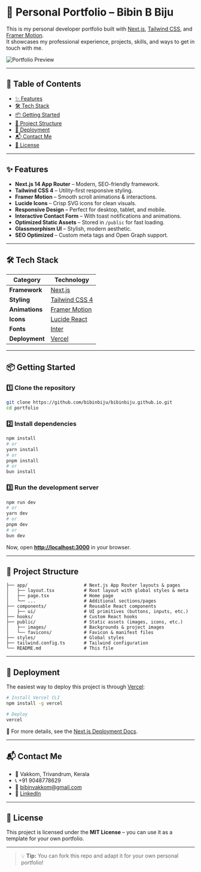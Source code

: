 # 🚀 Personal Portfolio – Bibin B Biju

This is my personal developer portfolio built with [Next.js](https://nextjs.org), [Tailwind CSS](https://tailwindcss.com), and [Framer Motion](https://www.framer.com/motion/).  
It showcases my professional experience, projects, skills, and ways to get in touch with me.

![Portfolio Preview](public/images/screenshots/portfolio-preview.webp)

---

## 📑 Table of Contents
- [✨ Features](#-features)
- [🛠 Tech Stack](#-tech-stack)
- [📦 Getting Started](#-getting-started)
- [📂 Project Structure](#-project-structure)
- [🚀 Deployment](#-deployment)
- [📬 Contact Me](#-contact-me)
- [📄 License](#-license)

---

## ✨ Features

- **Next.js 14 App Router** – Modern, SEO-friendly framework.
- **Tailwind CSS 4** – Utility-first responsive styling.
- **Framer Motion** – Smooth scroll animations & interactions.
- **Lucide Icons** – Crisp SVG icons for clean visuals.
- **Responsive Design** – Perfect for desktop, tablet, and mobile.
- **Interactive Contact Form** – With toast notifications and animations.
- **Optimized Static Assets** – Stored in `/public` for fast loading.
- **Glassmorphism UI** – Stylish, modern aesthetic.
- **SEO Optimized** – Custom meta tags and Open Graph support.

---

## 🛠 Tech Stack

| Category      | Technology |
|---------------|------------|
| **Framework** | [Next.js](https://nextjs.org) |
| **Styling**   | [Tailwind CSS 4](https://tailwindcss.com) |
| **Animations**| [Framer Motion](https://www.framer.com/motion/) |
| **Icons**     | [Lucide React](https://lucide.dev) |
| **Fonts**     | [Inter](https://fonts.google.com/specimen/Inter) |
| **Deployment**| [Vercel](https://vercel.com) |

---

## 📦 Getting Started

### 1️⃣ Clone the repository
```bash
git clone https://github.com/bibinbiju/bibinbiju.github.io.git
cd portfolio
```

### 2️⃣ Install dependencies
```bash
npm install
# or
yarn install
# or
pnpm install
# or
bun install
```

### 3️⃣ Run the development server
```bash
npm run dev
# or
yarn dev
# or
pnpm dev
# or
bun dev
```

Now, open **[http://localhost:3000](http://localhost:3000)** in your browser.

---

## 📂 Project Structure

```
├── app/                     # Next.js App Router layouts & pages
│   ├── layout.tsx           # Root layout with global styles & meta
│   ├── page.tsx             # Home page
│   └── ...                  # Additional sections/pages
├── components/              # Reusable React components
│   ├── ui/                  # UI primitives (buttons, inputs, etc.)
├── hooks/                   # Custom React hooks
├── public/                  # Static assets (images, icons, etc.)
│   ├── images/              # Backgrounds & project images
│   └── favicons/            # Favicon & manifest files
├── styles/                  # Global styles
├── tailwind.config.ts       # Tailwind configuration
└── README.md                # This file
```

---

## 🚀 Deployment

The easiest way to deploy this project is through [Vercel](https://vercel.com):

```bash
# Install Vercel CLI
npm install -g vercel

# Deploy
vercel
```

📖 For more details, see the [Next.js Deployment Docs](https://nextjs.org/docs/app/building-your-application/deploying).

---

## 📬 Contact Me

- 📍 Vakkom, Trivandrum, Kerala  
- 📞 +91 9048778629  
- 📧 bibinvakkom@gmail.com  
- 🔗 [LinkedIn](https://linkedin.com/in/bibin-b-biju-542583154)

---

## 📄 License

This project is licensed under the **MIT License** – you can use it as a template for your own portfolio.

---

> 💡 **Tip:** You can fork this repo and adapt it for your own personal portfolio!
